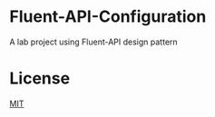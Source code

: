 # Fluent-API-Configuration
A lab project using Fluent-API design pattern

# License
[MIT](./LICENSE)

